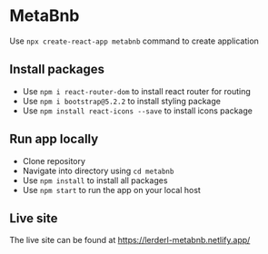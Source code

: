 # MetaBnb

Use `npx create-react-app metabnb` command to create application

## Install packages

- Use `npm i react-router-dom` to install react router for routing
- Use `npm i bootstrap@5.2.2` to install styling package
- Use `npm install react-icons --save` to install icons package

## Run app locally

- Clone repository
- Navigate into directory using `cd metabnb`
- Use `npm install` to install all packages
- Use `npm start` to run the app on your local host

## Live site

The live site can be found at https://lerderl-metabnb.netlify.app/
